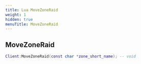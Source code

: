 ```yaml
---
title: Lua MoveZoneRaid
weight: 1
hidden: true
menuTitle: MoveZoneRaid
---
```

## MoveZoneRaid
```lua
Client:MoveZoneRaid(const char *zone_short_name); -- void
```